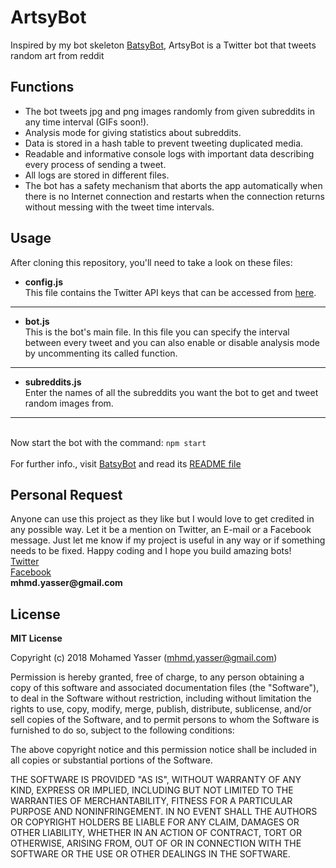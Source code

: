 # ArtsyBot
Inspired by my bot skeleton [BatsyBot](https://github.com/MohamedYasser97/BatsyBot), ArtsyBot is a Twitter bot that tweets random art from reddit 


## Functions
  * The bot tweets jpg and png images randomly from given subreddits in any time interval (GIFs soon!).
  * Analysis mode for giving statistics about subreddits.
  * Data is stored in a hash table to prevent tweeting duplicated media.
  * Readable and informative console logs with important data describing every process of sending a tweet.
  * All logs are stored in different files.
  * The bot has a safety mechanism that aborts the app automatically when there is no Internet connection and restarts
  when the connection returns without messing with the tweet time intervals.
  

## Usage
After cloning this repository, you'll need to take a look on these files:
  * __config.js__\
   This file contains the Twitter API keys that can be accessed from [here](https://apps.twitter.com/).
  - - - - 
  * __bot.js__\
   This is the bot's main file. In this file you can specify the interval between every tweet and you can also enable
   or disable analysis mode by uncommenting its called function.
  - - - -
  * __subreddits.js__\
   Enter the names of all the subreddits you want the bot to get and tweet random images from.
  - - - -
  \
  Now start the bot with the command:
  `npm start`\
  \
  For further info., visit [BatsyBot](https://github.com/MohamedYasser97/BatsyBot) and read its [README file](https://github.com/MohamedYasser97/BatsyBot/blob/master/README.md)
  
 ## Personal Request
   Anyone can use this project as they like but I would love to get credited in any possible way. Let it be a mention on Twitter, an E-mail or 
   a Facebook message. Just let me know if my project is useful in any way or if something needs to be fixed. Happy coding and I hope you build amazing bots!\
   [Twitter](https://twitter.com/yassermo97)\
   [Facebook](https://www.facebook.com/myasser99)\
   __mhmd.yasser@gmail.com__
   
 ## License
 __MIT License__

Copyright (c) 2018 Mohamed Yasser (mhmd.yasser@gmail.com)

Permission is hereby granted, free of charge, to any person obtaining a copy
of this software and associated documentation files (the "Software"), to deal
in the Software without restriction, including without limitation the rights
to use, copy, modify, merge, publish, distribute, sublicense, and/or sell
copies of the Software, and to permit persons to whom the Software is
furnished to do so, subject to the following conditions:

The above copyright notice and this permission notice shall be included in all
copies or substantial portions of the Software.

THE SOFTWARE IS PROVIDED "AS IS", WITHOUT WARRANTY OF ANY KIND, EXPRESS OR
IMPLIED, INCLUDING BUT NOT LIMITED TO THE WARRANTIES OF MERCHANTABILITY,
FITNESS FOR A PARTICULAR PURPOSE AND NONINFRINGEMENT. IN NO EVENT SHALL THE
AUTHORS OR COPYRIGHT HOLDERS BE LIABLE FOR ANY CLAIM, DAMAGES OR OTHER
LIABILITY, WHETHER IN AN ACTION OF CONTRACT, TORT OR OTHERWISE, ARISING FROM,
OUT OF OR IN CONNECTION WITH THE SOFTWARE OR THE USE OR OTHER DEALINGS IN THE
SOFTWARE.

